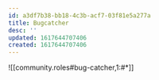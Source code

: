 ```yaml
---
id: a3df7b38-bb18-4c3b-acf7-03f81e5a277a
title: Bugcatcher
desc: ''
updated: 1617644707406
created: 1617644707406
---
```


![[community.roles#bug-catcher,1:#*]]
